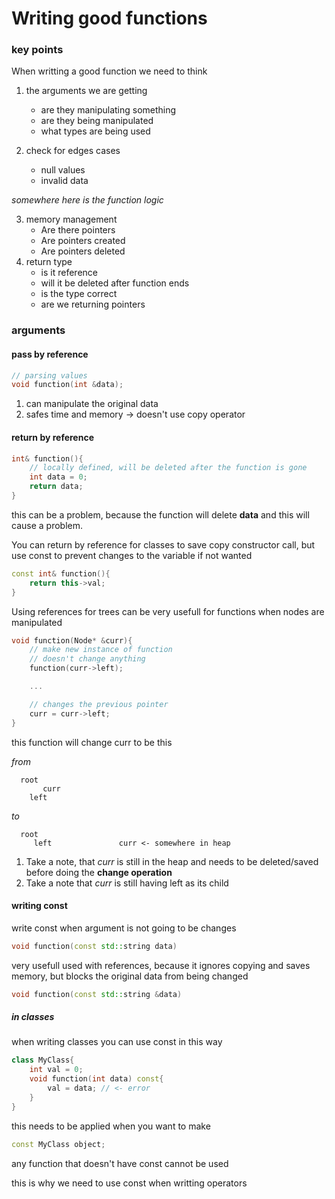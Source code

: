 # Writing good functions

### key points
When writting a good function we need to think
1. the arguments we are getting
    - are they manipulating something
    - are they being manipulated
    - what types are being used

2. check for edges cases
    - null values
    - invalid data

*somewhere here is the function logic*

3. memory management
    - Are there pointers
    - Are pointers created
    - Are pointers deleted
4. return type
    - is it reference
    - will it be deleted after function ends
    - is the type correct
    - are we returning pointers
### arguments
#### pass by reference
```cpp
// parsing values
void function(int &data);
```
1. can manipulate the original data
2. safes time and memory -> doesn't use copy operator

#### return by reference
```cpp
int& function(){
    // locally defined, will be deleted after the function is gone
    int data = 0;
    return data;
}
```
this can be a problem, because the function will delete **data** and this will cause a problem.

You can return by reference for classes to save copy constructor call, but use const to prevent changes to the variable if not wanted

```cpp
const int& function(){
    return this->val;
}
```


Using references for trees can be very usefull for functions when nodes are manipulated

``` cpp
void function(Node* &curr){
    // make new instance of function
    // doesn't change anything
    function(curr->left);

    ...

    // changes the previous pointer
    curr = curr->left;
}
```
this function will change curr to be this

*from*
```
  root
       curr
    left
```
*to*
```
  root
     left               curr <- somewhere in heap
```
1. Take a note, that *curr* is still in the heap and needs to be deleted/saved before doing the **change operation**
2. Take a note that *curr* is still having left as its child


#### writing const
write const when argument is not going to be changes
```cpp
void function(const std::string data)
```
very usefull used with references, because it ignores copying and saves memory, but blocks the original data from being changed
```cpp
void function(const std::string &data)
```

##### in classes
when writing classes you can use const in this way
```cpp
class MyClass{
    int val = 0;
    void function(int data) const{
        val = data; // <- error
    }
}
```
this needs to be applied when you want to make
```cpp
const MyClass object;
```
any function that doesn't have const cannot be used

this is why we need to use const when writting operators